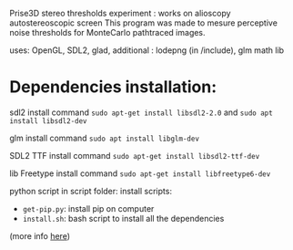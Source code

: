 Prise3D stereo thresholds experiment : works on alioscopy autostereoscopic screen
This program was made to mesure perceptive noise thresholds for MonteCarlo pathtraced images.

uses: OpenGL, SDL2, glad,
additional : lodepng (in /include), glm math lib

# Dependencies installation:

sdl2 install command
```sudo apt-get install libsdl2-2.0``` and ```sudo apt install libsdl2-dev```

glm install command
``sudo apt install libglm-dev``

SDL2 TTF install command
``sudo apt-get install libsdl2-ttf-dev``

lib Freetype install command
``sudo apt-get install libfreetype6-dev``

python script in script folder:
install scripts:
* ```get-pip.py```: install pip on computer
* ```install.sh```: bash script to install all the dependencies

(more info [here](https://github.com/QuentinHuan/Prise3D_StereoThreshold/tree/main/DataProcessing))
